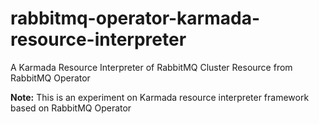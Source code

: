# rabbitmq-operator-karmada-resource-interpreter

A Karmada Resource Interpreter of RabbitMQ Cluster Resource from RabbitMQ Operator

**Note:** This is an experiment on Karmada resource interpreter framework based on RabbitMQ Operator
